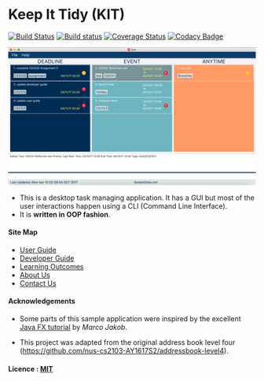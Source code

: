 # Keep It Tidy (KIT)

[![Build Status](https://travis-ci.org/CS2103JAN2017-F14-B2/main.svg?branch=master)](https://travis-ci.org/CS2103JAN2017-F14-B2/main)
[![Build status](https://ci.appveyor.com/api/projects/status/5rd31plnvqr693qn?svg=true)](https://ci.appveyor.com/project/Zing1996/main)
[![Coverage Status](https://coveralls.io/repos/github/CS2103JAN2017-F14-B2/main/badge.svg?branch=master)](https://coveralls.io/github/CS2103JAN2017-F14-B2/main?branch=master)
[![Codacy Badge](https://api.codacy.com/project/badge/Grade/d2095f2c038c43d9a11ed29db9b299e2)](https://www.codacy.com/app/Zing1996/main?utm_source=github.com&amp;utm_medium=referral&amp;utm_content=CS2103JAN2017-F14-B2/main&amp;utm_campaign=Badge_Grade)

<img src="docs/images/Ui.png" width="600"><br>

* This is a desktop task managing application. It has a GUI but most of the user interactions happen using a CLI (Command Line Interface).
* It is **written in OOP fashion**.

#### Site Map
* [User Guide](docs/UserGuide.md)
* [Developer Guide](docs/DeveloperGuide.md)
* [Learning Outcomes](docs/LearningOutcomes.md)
* [About Us](docs/AboutUs.md)
* [Contact Us](docs/ContactUs.md)

#### Acknowledgements

* Some parts of this sample application were inspired by the excellent
  [Java FX tutorial](http://code.makery.ch/library/javafx-8-tutorial/) by *Marco Jakob*.

* This project was adapted from the original address book level four (https://github.com/nus-cs2103-AY1617S2/addressbook-level4).

#### Licence : [MIT](LICENSE)
